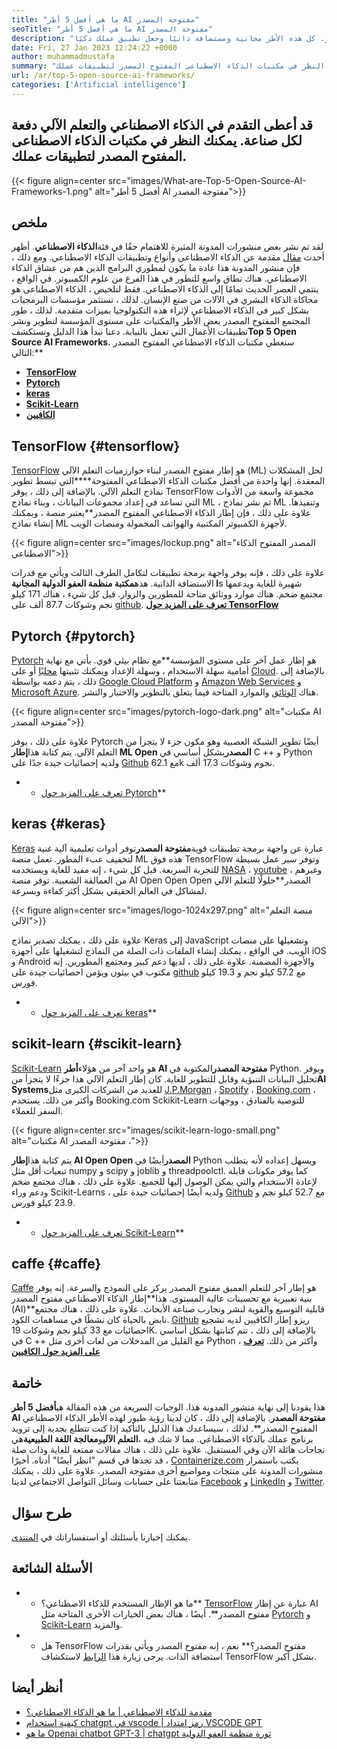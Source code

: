 ```yaml
---
title: "ما هي أفضل 5 أطر AI مفتوحة المصدر" 
seoTitle: "ما هي أفضل 5 أطر AI مفتوحة المصدر" 
description: "انتقل من خلال هذا الدليل للتعرف على أفضل 5 أطر منظمة العفو الدولية مفتوحة المصدر. كل هذه الأطر مجانية ومستضافة ذاتيًا وجعل تطبيق عملك ذكيًا." 
date: Fri, 27 Jan 2023 12:24:22 +0000
author: muhammadmustafa
summary: "أعطى التقدم في الذكاء الاصطناعي والتعلم الآلي دفعة لكل صناعة. يمكنك النظر في مكتبات الذكاء الاصطناعى المفتوح المصدر لتطبيقات عملك." 
url: /ar/top-5-open-source-ai-frameworks/
categories: ['Artificial intelligence']
---
```


## قد أعطى التقدم في الذكاء الاصطناعي والتعلم الآلي دفعة لكل صناعة. يمكنك النظر في مكتبات الذكاء الاصطناعى المفتوح المصدر لتطبيقات عملك.

{{< figure align=center src="images/What-are-Top-5-Open-Source-AI-Frameworks-1.png" alt="أفضل 5 أطر AI مفتوحة المصدر">}}


## ملخص
لقد تم نشر بعض منشورات المدونة المثيرة للاهتمام حقًا في فئة**الذكاء الاصطناعي**. أظهر أحدث [مقال][1] مقدمة عن الذكاء الاصطناعي وأنواع وتطبيقات الذكاء الاصطناعي. ومع ذلك ، فإن منشور المدونة هذا عادة ما يكون لمطوري البرامج الذين هم من عشاق الذكاء الاصطناعي. هناك نطاق واسع للتطور في هذا الفرع من علوم الكمبيوتر. في الواقع ، ينتمي العصر الحديث تمامًا إلى الذكاء الاصطناعي. فقط لتلخيص ، الذكاء الاصطناعى هو محاكاة الذكاء البشري في الآلات من صنع الإنسان. لذلك ، تستثمر مؤسسات البرمجيات بشكل كبير في الذكاء الاصطناعي لإثراء هذه التكنولوجيا بميزات متقدمة. لذلك ، طور المجتمع المفتوح المصدر بعض الأطر والمكتبات على مستوى المؤسسة لتطوير ونشر تطبيقات الأعمال التي تعمل بالنيابة. دعنا نبدأ هذا الدليل ونستكشف**Top 5 Open Source AI Frameworks.**
سنغطي مكتبات الذكاء الاصطناعي المفتوح المصدر التالي:**
* **[TensorFlow][2]**
* **[Pytorch][3]**
* **[keras][4]**
* **[Scikit-Learn][5]**
* **[الكافيين][6]**

## TensorFlow   {#tensorflow}
[TensorFlow][7] هو إطار مفتوح المصدر لبناء خوارزميات التعلم الآلي (ML) لحل المشكلات المعقدة. إنها واحدة من أفضل مكتبات الذكاء الاصطناعي المفتوحة****التي تبسط تطوير نماذج التعلم الآلي. بالإضافة إلى ذلك ، يوفر TensorFlow مجموعة واسعة من الأدوات التي تساعد في إعداد مجموعات البيانات ، وبناء نماذج ML ، ثم نشر نماذج ML وتنفيذها. علاوة على ذلك ، فإن إطار الذكاء الاصطناعي المفتوح المصدر**يعتبر منصة ، ويمكنك إنشاء نماذج ML لأجهزة الكمبيوتر المكتبية والهواتف المحمولة ومنصات الويب.

{{< figure align=center src="images/lockup.png" alt="المصدر المفتوح الذكاء الاصطناعي">}}

علاوة على ذلك ، فإنه يوفر واجهة برمجة تطبيقات لتكامل الطرف الثالث ويأتي مع قدرات الاستضافة الذاتية. هذه**مكتبة منظمة العفو الدولية المجانية I**s شهيرة للغاية ويدعمها مجتمع ضخم. هناك موارد ووثائق متاحة للمطورين والزوار. قبل كل شيء ، هناك 171 كيلو نجم وشوكات 87.7 ألف على [github][8].
[**تعرف على المزيد حول TensorFlow**][7]

## Pytorch   {#pytorch}
[Pytorch][9] هو إطار عمل آخر على مستوى المؤسسة**مع نظام بيئي قوي. يأتي مع نهاية أمامية سهلة الاستخدام ، وسهلة الإعداد ويمكنك تثبيتها [محليًا][10] أو على [Cloud][11]. بالإضافة إلى ذلك ، يتم دعمه بواسطة [Google Cloud Platform][12] و [Amazon Web Services][13] و [Microsoft Azure][14]. هناك [الوثائق][15] والموارد المتاحة فيما يتعلق بالتطوير والاختبار والنشر.

{{< figure align=center src="images/pytorch-logo-dark.png" alt="مكتبات AI مفتوحة المصدر">}}

علاوة على ذلك ، يوفر Pytorch أيضًا تطوير الشبكة العصبية وهو مكون جزء لا يتجزأ من التعلم الآلي. يتم كتابة هذا**إطار ML Open المصدر**بشكل أساسي في C ++ و Python ولديه إحصائيات جيدة جدًا على [Github][16] مع 62.1k نجوم وشوكات 17.3 ألف.
* * [تعرف على المزيد حول Pytorch][9]**

## keras   {#keras}
[Keras][17] عبارة عن واجهة برمجة تطبيقات قوية**مفتوحة المصدر**توفر أدوات تعليمية آلية غنية لتخفيف عبء المطور. تعمل منصة ML هذه فوق TensorFlow وتوفر سير عمل بسيطة للتجربة السريعة. قبل كل شيء ، إنه مفيد للغاية ويستخدمه [NASA][18] ، [youtube][19] ، وغيرهم من العمالقة الشعبية. توفر منصة AI Open Open Open المصدر**حلولًا للتعلم الآلي لمشاكل في العالم الحقيقي بشكل أكثر كفاءة وبسرعة.

{{< figure align=center src="images/logo-1024x297.png" alt="منصة التعلم الآلي">}}

علاوة على ذلك ، يمكنك تصدير نماذج Keras إلى JavaScript وتشغيلها على منصات الويب. في الواقع ، يمكنك إنشاء الملفات ذات الصلة من النماذج لتشغيلها على أجهزة iOS و Android والأجهزة المضمنة. علاوة على ذلك ، لديها دعم كبير ومجتمع المطورين. إنه مكتوب في بيثون ويؤمن احصائيات جيدة على [github][20] مع 57.2 كيلو نجم و 19.3 كيلو فورس.
* * [تعرف على المزيد حول keras][21]**

## scikit-learn   {#scikit-learn}
[Scikit-Learn][22] هو واحد آخر من هؤلاء**أطر AI مفتوحة المصدر**المكتوبة في Python. ويوفر تحليل البيانات التنبؤية وقابل للتطوير للغاية. كان إطار التعلم الآلي هذا جزءًا لا يتجزأ من**AI Systems**للعديد من الشركات الكبرى مثل [J.P.Morgan][23] ، [Spotify][24] ، [Booking.com][25] ، وأكثر من ذلك. يستخدم Booking.com Sckikit-Learn للتوصية بالفنادق ، ووجهات السفر للعملاء.

{{< figure align=center src="images/scikit-learn-logo-small.png" alt="مكتبات AI مفتوحة المصدر ،">}}

يتم كتابة هذا**إطار AI Open Open المصدر**أيضًا في Python ويسهل إعداده لأنه يتطلب تبعيات أقل مثل numpy و scipy و joblib و threadpoolctl. كما يوفر مكونات قابلة لإعادة الاستخدام والتي يمكن الوصول إليها للجميع. علاوة على ذلك ، هناك مجتمع ضخم ودعم وراء Scikit-Learns ، ولديه أيضًا إحصائيات جيدة على [Github][26] مع 52.7 كيلو نجم و 23.9 كيلو فورس.
* * [تعرف على المزيد حول Scikit-Learn][22]**

## caffe   {#caffe}
[Caffe][27] هو إطار آخر للتعلم العميق مفتوح المصدر يركز على النموذج والسرعة. إنه يوفر بنية تعبيرية مع تحسينات عالية المستوى. هذا**إطار الذكاء الاصطناعي مفتوح المصدر (AI)**قابلية التوسيع والقوية لنشر وتجارب صناعة الأبحاث. علاوة على ذلك ، هناك مجتمع نابض بالحياة كان نشطًا في مساهمات الكود.
[Github][28] ريزو إطار الكافيين لديه تشجيع احصائيات مع 33 كيلو نجم وشوكات 19K. بالإضافة إلى ذلك ، تتم كتابتها بشكل أساسي في C ++ مع القليل من المدخلات من لغات أخرى مثل Python ، وأكثر من ذلك.
[**تعرف على المزيد حول الكافيين**][27]

## خاتمة
هذا يقودنا إلى نهاية منشور المدونة هذا. الوجبات السريعة من هذه المقالة هي**أفضل 5 أطر AI مفتوحة المصدر**. بالإضافة إلى ذلك ، كان لدينا رؤية طيور لهذه الأطر الذكاء الاصطناعي المفتوح المصدر**. لذلك ، سيساعدك هذا الدليل بالتأكيد إذا كنت تتطلع بجدية إلى تزويد برنامج عملك بالذكاء الاصطناعي. مما لا شك فيه ،**التعلم الآلي**و**معالجة اللغة الطبيعية**هي نجاحات هائلة الآن وفي المستقبل. علاوة على ذلك ، هناك مقالات ممتعة للغاية وذات صلة قد تجدها في قسم "انظر أيضًا" أدناه.
أخيرًا ، [Containerize.com][29] يكتب باستمرار منشورات المدونة على منتجات ومواضيع أخرى مفتوحة المصدر. علاوة على ذلك ، يمكنك متابعتنا على حسابات وسائل التواصل الاجتماعي لدينا [Facebook][30] و [LinkedIn][31] و [Twitter][32].

## طرح سؤال
يمكنك إخبارنا بأسئلتك أو استفساراتك في [المنتدى][33].

## الأسئلة الشائعة
* * ما هو الإطار المستخدم للذكاء الاصطناعي؟**
[TensorFlow][7] عبارة عن إطار AI مفتوح المصدر**. أيضًا ، هناك بعض الخيارات الأخرى المتاحة مثل [Pytorch][9] و [Scikit-Learn][22] والمزيد.
* * هل TensorFlow مفتوح المصدر؟**
نعم ، إنه مفتوح المصدر ويأتي بقدرات استضافة الذات. يرجى زيارة هذا [الرابط][2] لاستكشاف TensorFlow بشكل أكبر.

## أنظر أيضا
  * [مقدمة للذكاء الاصطناعي | ما هو الذكاء الاصطناعي؟][1]
  * [كيفية استخدام chatgpt في vscode | رمز امتداد VSCODE GPT][34]
  * [ما هو Openai chatbot GPT-3 | chatgpt ثورة منظمة العفو الدولية][35]

  
[1]: https://blog.containerize.com/artificial-intelligence/an-introduction-to-artificial-intelligence-what-is-ai/
[2]: #TensorFlow
[3]: #PyTorch
[4]: #Keras
[5]: #Scikit-Learn
[6]: #Caffe
[7]: https://www.tensorflow.org/
[8]: https://github.com/tensorflow/tensorflow
[9]: https://pytorch.org/
[10]: https://pytorch.org/get-started/locally/
[11]: https://pytorch.org/get-started/cloud-partners/
[12]: https://cloud.google.com/free?utm_source=google&utm_medium=cpc&utm_campaign=japac-PK-all-en-dr-BKWS-all-core-trial-EXA-dr-1605216&utm_content=text-ad-none-none-DEV_c-CRE_644095273675-ADGP_Hybrid+%7C+BKWS+-+EXA+%7C+Txt+~+GCP_General_core+brand_main-KWID_43700074766895910-aud-1596662389894:kwd-26415313501&userloc_1011088-network_g&utm_term=KW_google%20cloud%20platform&gclid=CjwKCAiA5sieBhBnEiwAR9oh2kBuc6zUrU0F9CiM9311gs4ROzwd4jmBzJzeYbvsBM3DjJpu5xQ2UhoCd8gQAvD_BwE&gclsrc=aw.ds
[13]: https://aws.amazon.com/free/?trk=c4f45c53-585c-4b31-8fbf-d39fbcdc603a&sc_channel=ps&s_kwcid=AL!4422!3!637354294236!e!!g!!amazon%20web%20services&ef_id=CjwKCAiA5sieBhBnEiwAR9oh2ocIEaAIs8jGbKL4IPQDTVyEiOB3A9y2B7GJcnzDnlLRas7uz6k0WhoCfBgQAvD_BwE:G:s&s_kwcid=AL!4422!3!637354294236!e!!g!!amazon%20web%20services
[14]: https://azure.microsoft.com/en-us/free/search/?&ef_id=CjwKCAiA5sieBhBnEiwAR9oh2mq3F1W_JRiygl7Zn0tBEaYPxhLu_Fy5SGbBx-uLuCkDA1BqvwXb9hoCAtgQAvD_BwE:G:s&OCID=AIDcmm8ge9eggm_SEM_CjwKCAiA5sieBhBnEiwAR9oh2mq3F1W_JRiygl7Zn0tBEaYPxhLu_Fy5SGbBx-uLuCkDA1BqvwXb9hoCAtgQAvD_BwE:G:s&gclid=CjwKCAiA5sieBhBnEiwAR9oh2mq3F1W_JRiygl7Zn0tBEaYPxhLu_Fy5SGbBx-uLuCkDA1BqvwXb9hoCAtgQAvD_BwE
[15]: https://pytorch.org/docs/stable/index.html
[16]: https://github.com/pytorch/pytorch
[17]: http://keras.io/
[18]: https://www.nasa.gov/
[19]: https://www.youtube.com/
[20]: https://github.com/keras-team/keras
[21]: https://keras.io/
[22]: https://scikit-learn.org/
[23]: https://www.jpmorgan.com/PK/en/about-us
[24]: https://open.spotify.com/
[25]: https://www.booking.com/index.html?aid=378266;label=booking-name-IquAp*EbiLS6jPVl_he8yQS461499016258:pl:ta:p1:p22,563,000:ac:ap:neg:fi:tikwd-65526620:lp1011088:li:dec:dm:ppccp=UmFuZG9tSVYkc2RlIyh9YYriJK-Ikd_dLBPOo0BdMww;ws=&gclid=Cj0KCQiAic6eBhCoARIsANlox87-Nf6Ijm9994V4RgtAs0eZNKka02pfeRGz8neVj21KrINF1arSwC8aArC3EALw_wcB
[26]: https://github.com/scikit-learn/scikit-learn
[27]: http://caffe.berkeleyvision.org/
[28]: https://github.com/BVLC/caffe/
[29]: https://www.containerize.com/
[30]: https://web.facebook.com/containerize
[31]: https://www.linkedin.com/company/containerize/
[32]: https://twitter.com/containerize_co
[33]: https://forum.containerize.com/
[34]: https://blog.containerize.com/artificial-intelligence/how-to-use-chatgpt-in-vscode-the-vscode-extension-codegpt/
[35]: https://blog.containerize.com/artificial-intelligence/what-is-openai-chatbot-gpt-3-chatgpt-an-ai-revolution/
